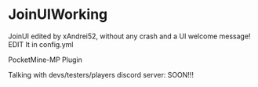 # JoinUIWorking
JoinUI edited by xAndrei52, without any crash and a UI welcome message! EDIT It in config.yml

PocketMine-MP Plugin

Talking with devs/testers/players discord server: SOON!!!

